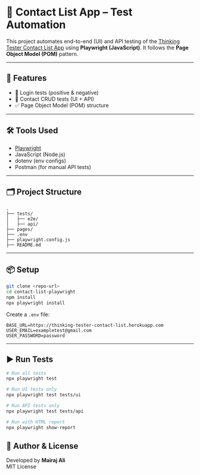 # 🧪 Contact List App – Test Automation

This project automates end-to-end (UI) and API testing of the [Thinking Tester Contact List App](https://thinking-tester-contact-list.herokuapp.com/) using **Playwright (JavaScript)**. It follows the **Page Object Model (POM)** pattern.

---

## 🚀 Features

- 🔐 Login tests (positive & negative)
- 👤 Contact CRUD tests (UI + API)
- ✅ Page Object Model (POM) structure

---

## 🛠 Tools Used

- [Playwright](https://playwright.dev/)
- JavaScript (Node.js)
- dotenv (env configs)
- Postman (for manual API tests)

---

## 🗂 Project Structure

```
.
├── tests/
│   ├── e2e/
│   ├── api/
├── pages/
├── .env
├── playwright.config.js
├── README.md
```

---

## 📦 Setup

```bash
git clone <repo-url>
cd contact-list-playwright
npm install
npx playwright install
```

Create a `.env` file:

```env
BASE_URL=https://thinking-tester-contact-list.herokuapp.com
USER_EMAIL=exampletest@gmail.com
USER_PASSWORD=password
```

---

## ▶️ Run Tests

```bash
# Run all tests
npx playwright test

# Run UI tests only
npx playwright test tests/ui

# Run API tests only
npx playwright test tests/api

# Run with HTML report
npx playwright show-report
```


## 🧾 Author & License

Developed by **Mairaj Ali**  
MIT License
